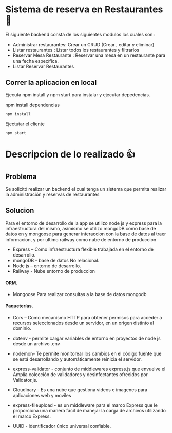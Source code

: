# Sistema de reserva en Restaurantes  🙌

El siguiente backend consta de los siguientes modulos los cuales son :

-	Administrar restaurantes:  Crear un CRUD (Crear , editar y eliminar) 
-	Listar restaurantes		:	Listar todos los restaurantes y filtrarlos
-	Reservar Mesa Restaurante : Reservar una mesa en un restaurante para una fecha específica.
-	Listar Reservar Restaurantes

## Correr la aplicacion en local
Ejecuta npm install y npm start para instalar y ejecutar depedencias.

npm install dependencias


	npm install

Ejectutar el cliente

	npm start

# Descripcion de lo realizado 👍 

## Problema

Se solicitó realizar un backend el cual tenga un sistema que permita realizar la administración y reservas de restaurantes


## Solucion

Para el entorno de desarrollo de la app se utilizo node js y express para la infraestructura del mismo, asimismo se utilizo mongoDB como base de datos en  y mongoose para generar interaccion con la base de datos al traer informacion, y por ultimo railway como nube de entorno de produccion


-	Express – Como infraestructura flexible trabajada en el entorno de desarrollo.
-	mongoDB – base de datos No relacional.
-	Node js – entorno de desarrollo.
-	Railway - Nube entorno de produccion

#### ORM.

 - Mongoose Para realizar consultas a la base de datos mongodb

#### Paqueterías.

 - Cors – Como mecanismo HTTP para obtener permisos para acceder a recursos seleccionados desde un servidor, en un  origen distinto al dominio.

 - dotenv -  permite cargar variables de entorno en proyectos de node js desde un archivo .env

 - nodemon- Te permite monitorear los cambios en el código fuente que se está desarrollando y automáticamente reinicia el servidor.

 - express-validator - conjunto de middlewares express.js que envuelve el Amplia colección de validadores y desinfectantes ofrecidos por Validator.js.

 - Cloudinary - Es una nube que gestiona videos e imagenes para aplicaciones web y moviles

 - express-fileupload - es un middleware para el marco Express que le proporciona una manera fácil de manejar la carga de archivos utilizando el marco Express.

- UUID - identificador único universal confiable.